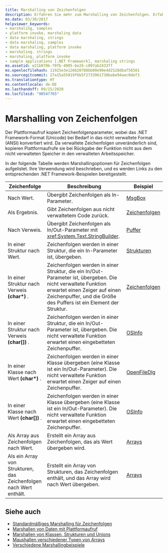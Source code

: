```yaml
---
title: Marshalling von Zeichenfolgen
description: Erfahren Sie mehr zum Marshalling von Zeichenfolgen. Erfahren Sie mehr über die Möglichkeiten zum Marshallen von Zeichenfolgen nach Wert oder Verweis, als Ergebnis, in einer Struktur oder Klasse nach Wert oder Verweis und vieles mehr.
ms.date: 03/30/2017
helpviewer_keywords:
- marshaling, samples
- platform invoke, marshaling data
- data marshaling, strings
- data marshaling, samples
- data marshaling, platform invoke
- marshaling. strings
- marshaling, platform invoke
- sample applications [.NET Framework], marshaling strings
ms.assetid: e21b078b-70fb-4905-be26-c097ab2433ff
ms.openlocfilehash: 11925e3e126620788bb09e90e4d2528dbaf56581
ms.sourcegitcommit: 27a15a55019f6b5f2733961738babe94aec0def3
ms.translationtype: HT
ms.contentlocale: de-DE
ms.lasthandoff: 09/15/2020
ms.locfileid: "90547765"
---
```

# <a name="marshaling-strings"></a>Marshalling von Zeichenfolgen
Der Plattformaufruf kopiert Zeichenfolgenparameter, wobei das .NET Framework-Format (Unicode) bei Bedarf in das nicht verwaltete Format (ANSI) konvertiert wird. Da verwaltete Zeichenfolgen unveränderlich sind, kopieren Plattformaufrufe sie bei Rückgabe der Funktion nicht aus dem nicht verwalteten Speicher in den verwalteten Arbeitsspeicher.  
  
 In der folgende Tabelle werden Marshallingoptionen für Zeichenfolgen aufgelistet. Ihre Verwendung wird beschrieben, und es werden Links zu den entsprechenden .NET Framework-Beispielen bereitgestellt.  
  
|Zeichenfolge|Beschreibung|Beispiel|  
|------------|-----------------|------------|  
|Nach Wert.|Übergibt Zeichenfolgen als In-Parameter.|[MsgBox](msgbox-sample.md)|  
|Als Ergebnis.|Gibt Zeichenfolgen aus nicht verwaltetem Code zurück.|[Zeichenfolgen](/previous-versions/dotnet/netframework-4.0/e765dyyy(v=vs.100))|  
|Nach Verweis.|Übergibt Zeichenfolgen als In/Out-Parameter mit <xref:System.Text.StringBuilder>.|[Puffer](/previous-versions/dotnet/netframework-4.0/x3txb6xc(v=vs.100))|  
|In einer Struktur nach Wert.|Zeichenfolgen werden in einer Struktur, die ein In-Parameter ist, übergeben.|[Strukturen](/previous-versions/dotnet/netframework-4.0/eadtsekz(v=vs.100))|  
|In einer Struktur nach Verweis **(char\*)** .|Zeichenfolgen werden in einer Struktur, die ein In/Out-Parameter ist, übergeben. Die nicht verwaltete Funktion erwartet einen Zeiger auf einen Zeichenpuffer, und die Größe des Puffers ist ein Element der Struktur.|[Zeichenfolgen](/previous-versions/dotnet/netframework-4.0/e765dyyy(v=vs.100))|  
|In einer Struktur nach Verweis **(char[])** .|Zeichenfolgen werden in einer Struktur, die ein In/Out-Parameter ist, übergeben. Die nicht verwaltete Funktion erwartet einen eingebetteten Zeichenpuffer.|[OSInfo](/previous-versions/dotnet/netframework-4.0/795sy883(v=vs.100))|  
|In einer Klasse nach Wert **(char\*)** .|Zeichenfolgen werden in einer Klasse übergeben (eine Klasse ist ein In/Out-Parameter). Die nicht verwaltete Funktion erwartet einen Zeiger auf einen Zeichenpuffer.|[OpenFileDlg](/previous-versions/dotnet/netframework-4.0/w5tyztk9(v=vs.100))|  
|In einer Klasse nach Wert **(char[])** .|Zeichenfolgen werden in einer Klasse übergeben (eine Klasse ist ein In/Out-Parameter). Die nicht verwaltete Funktion erwartet einen eingebetteten Zeichenpuffer.|[OSInfo](/previous-versions/dotnet/netframework-4.0/795sy883(v=vs.100))|  
|Als Array aus Zeichenfolgen nach Wert.|Erstellt ein Array aus Zeichenfolgen, das als Wert übergeben wird.|[Arrays](marshaling-different-types-of-arrays.md)|  
|Als ein Array von Strukturen, das Zeichenfolgen nach Wert enthält.|Erstellt ein Array von Strukturen, das Zeichenfolgen enthält, und das Array wird nach Wert übergeben.|[Arrays](marshaling-different-types-of-arrays.md)|  
  
## <a name="see-also"></a>Siehe auch

- [Standardmäßiges Marshalling für Zeichenfolgen](default-marshaling-for-strings.md)
- [Marshallen von Daten mit Plattformaufruf](marshaling-data-with-platform-invoke.md)
- [Marshallen von Klassen, Strukturen und Unions](marshaling-classes-structures-and-unions.md)
- [Maushallen verschiedener Typen von Arrays](marshaling-different-types-of-arrays.md)
- [Verschiedene Marshallingbeispiele](/previous-versions/dotnet/netframework-4.0/ss9sb93t(v=vs.100))
